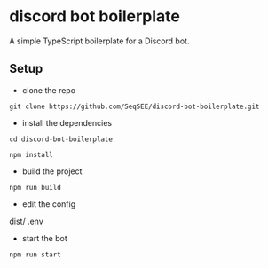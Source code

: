 # discord bot boilerplate

A simple TypeScript boilerplate for a Discord bot.

## Setup

- clone the repo

```
git clone https://github.com/SeqSEE/discord-bot-boilerplate.git
```

- install the dependencies

```
cd discord-bot-boilerplate
```

```
npm install
```

- build the project

```
npm run build
```

- edit the config

dist/ .env

- start the bot

```
npm run start
```
